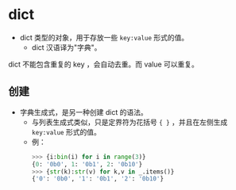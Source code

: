 # dict

- dict 类型的对象，用于存放一些 `key:value` 形式的值。
  - dict 汉语译为"字典"。

dict 不能包含重复的 key ，会自动去重。而 value 可以重复。


## 创建

- 字典生成式，是另一种创建 dict 的语法。
  - 与列表生成式类似，只是定界符为花括号 `{ }` ，并且在左侧生成 `key:value` 形式的值。
  - 例：
    ```py
    >>> {i:bin(i) for i in range(3)}
    {0: '0b0', 1: '0b1', 2: '0b10'}
    >>> {str(k):str(v) for k,v in _.items()}
    {'0': '0b0', '1': '0b1', '2': '0b10'}
    ```
